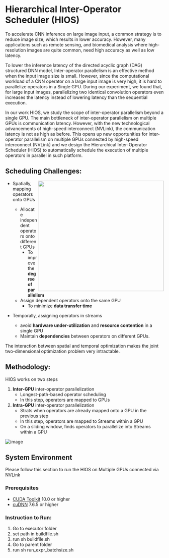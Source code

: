 #  Hierarchical Inter-Operator Scheduler (HIOS)
To accelerate CNN inference on large image input, a common strategy is to reduce image size, which results in lower accuracy. However, many applications such as remote sensing, and biomedical analysis where high-resolution images are quite common, need high accuracy as well as low latency. 

To lower the inference latency of the directed acyclic graph (DAG) structured DNN model, Inter-operator parallelism is an effective method when the input image size is small. However, since the computational workload of a CNN operator on a large input image is very high, it is hard to parallelize operators in a Single GPU. During our experiment, we found that, for large input images, parallelizing two identical convolution operators even increases the latency instead of lowering latency than the sequential execution.

In our work HIOS, we study the scope of inter-operator parallelism beyond a single GPU. The main bottleneck of inter-operator parallelism on multiple GPUs is communication latency. However, with the new technological advancements of high-speed interconnect (NVLink), the communication latency is not as high as before. This opens up new opportunities for inter-operator parallelism on multiple GPUs connected by high-speed interconnect (NVLink) and we design the Hierarchical Inter-Operator Scheduler (HIOS) to automatically schedule the execution of multiple operators in parallel in such platform.

## Scheduling Challenges:
<img align="right" width="400" height="350" src="https://github.com/SHUs-Lab/HIOS/assets/18241223/05296027-39d4-491f-97e1-b2705ee19b7e">

*  Spatially, mapping operators onto GPUs ​
    *  Allocate independent operators onto different GPUs ​
        *  To improve the **degree of parallelism**
    *  Assign dependent operators onto the same GPU ​
        *  To minimize **data transfer time** ​

*  Temporally, assigning operators in streams​
    *  avoid **hardware under-utilization** and **resource contention** in a single GPU​
    *  Maintain **dependencies** between operators on different GPUs. ​

​The interaction between spatial and temporal optimization makes the joint two-dimensional optimization problem very intractable.​




## Methodology:
HIOS works on two steps


1.  **Inter-GPU** inter-operator parallelization​
      *  Longest-path-based operator scheduling
      *  In this step, operators are mapped to GPUs
2.  **Intra-GPU** inter-operator parallelization​
      *  Strats when operators are already mapped onto a GPU in the previous step
      *  In this step, operators are mapped to Streams within a GPU
      *  On a sliding window, finds operators to parallelize into Streams within a GPU
        
![image](https://github.com/SHUs-Lab/HIOS/assets/18241223/02316260-ea89-4969-b41f-3a3724b8ea96)

## System Environment

Please follow this section to run the HIOS on Multiple GPUs connected via NVLink

### Prerequisites

- [CUDA Toolkit](https://developer.nvidia.com/cuda-toolkit) 10.0 or higher
- [cuDNN](https://developer.nvidia.com/cudnn) 7.6.5 or higher


### Instruction to Run:
1. Go to executor folder
2. set path in buildfile.sh
3. run sh buildfile.sh
4. Go to parent folder
5. run sh run_expr_batchsize.sh
